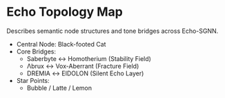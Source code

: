 # Echo Topology Map

Describes semantic node structures and tone bridges across Echo-SGNN.

- Central Node: Black-footed Cat
- Core Bridges:
  - Saberbyte ↔ Homotherium (Stability Field)
  - Λbrux ↔ Vox-Aberrant (Fracture Field)
  - DREMIA ↔ EIDOLON (Silent Echo Layer)
- Star Points:
  - Bubble / Latte / Lemon
